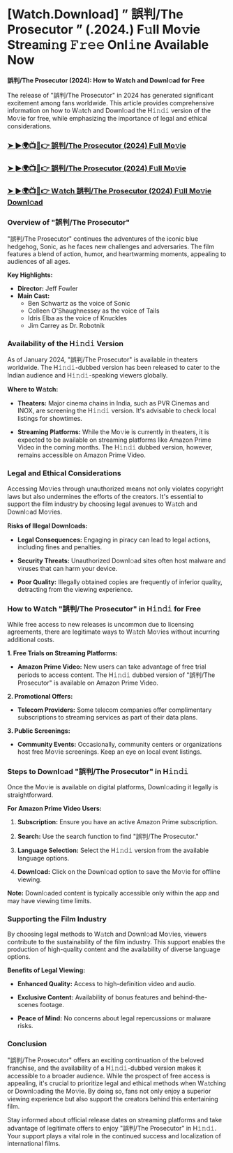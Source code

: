 # [Watch.Download] ” 誤判/The Prosecutor ” (.2024.) F𝚞ll Mo𝚟ie Strea𝚖i𝚗g 𝙵𝚛𝚎𝚎 Onl𝚒ne Available Now

**誤判/The Prosecutor (2024): How to W𝚊tch and Downl𝚘ad for Free**

The release of "誤判/The Prosecutor" in 2024 has generated significant excitement among fans worldwide. This article provides comprehensive information on how to W𝚊tch and Downl𝚘ad the H𝚒𝚗𝚍𝚒 version of the Mo𝚟ie for free, while emphasizing the importance of legal and ethical considerations.

<h3><a href="https://t.co/V3pYp9fLTa">➤ ►🌍📺📱👉 誤判/The Prosecutor (2024) F𝚞ll Mo𝚟ie</a></h3>

<h3><a href="https://t.co/V3pYp9fLTa">➤ ►🌍📺📱👉 誤判/The Prosecutor (2024) F𝚞ll Mo𝚟ie</a></h3>

<h3><a href="https://t.co/V3pYp9fLTa">➤ ►🌍📺📱👉 W𝚊tch 誤判/The Prosecutor (2024) F𝚞ll Mo𝚟ie Downl𝚘ad</a></h3>

### Overview of "誤判/The Prosecutor"

"誤判/The Prosecutor" continues the adventures of the iconic blue hedgehog, Sonic, as he faces new challenges and adversaries. The film features a blend of action, humor, and heartwarming moments, appealing to audiences of all ages.

**Key Highlights:**

- **Director:** Jeff Fowler
- **Main Cast:**
  - Ben Schwartz as the voice of Sonic
  - Colleen O'Shaughnessey as the voice of Tails
  - Idris Elba as the voice of Knuckles
  - Jim Carrey as Dr. Robotnik
  
### Availability of the H𝚒𝚗𝚍𝚒 Version

As of January 2024, "誤判/The Prosecutor" is available in theaters worldwide. The H𝚒𝚗𝚍𝚒-dubbed version has been released to cater to the Indian audience and H𝚒𝚗𝚍𝚒-speaking viewers globally.

**Where to W𝚊tch:**

- **Theaters:** Major cinema chains in India, such as PVR Cinemas and INOX, are screening the H𝚒𝚗𝚍𝚒 version. It's advisable to check local listings for showtimes.

- **Streaming Platforms:** While the Mo𝚟ie is currently in theaters, it is expected to be available on streaming platforms like Amazon Prime Video in the coming months. The H𝚒𝚗𝚍𝚒 dubbed version, however, remains accessible on Amazon Prime Video. 

### Legal and Ethical Considerations

Accessing Mo𝚟ies through unauthorized means not only violates copyright laws but also undermines the efforts of the creators. It's essential to support the film industry by choosing legal avenues to W𝚊tch and Downl𝚘ad Mo𝚟ies.

**Risks of Illegal Downl𝚘ads:**

- **Legal Consequences:** Engaging in piracy can lead to legal actions, including fines and penalties.

- **Security Threats:** Unauthorized Downl𝚘ad sites often host malware and viruses that can harm your device.

- **Poor Quality:** Illegally obtained copies are frequently of inferior quality, detracting from the viewing experience.

### How to W𝚊tch "誤判/The Prosecutor" in H𝚒𝚗𝚍𝚒 for Free

While free access to new releases is uncommon due to licensing agreements, there are legitimate ways to W𝚊tch Mo𝚟ies without incurring additional costs.

**1. Free Trials on Streaming Platforms:**

- **Amazon Prime Video:** New users can take advantage of free trial periods to access content. The H𝚒𝚗𝚍𝚒 dubbed version of "誤判/The Prosecutor" is available on Amazon Prime Video. 

**2. Promotional Offers:**

- **Telecom Providers:** Some telecom companies offer complimentary subscriptions to streaming services as part of their data plans.

**3. Public Screenings:**

- **Community Events:** Occasionally, community centers or organizations host free Mo𝚟ie screenings. Keep an eye on local event listings.

### Steps to Downl𝚘ad "誤判/The Prosecutor" in H𝚒𝚗𝚍𝚒

Once the Mo𝚟ie is available on digital platforms, Downl𝚘ading it legally is straightforward.

**For Amazon Prime Video Users:**

1. **Subscription:** Ensure you have an active Amazon Prime subscription.

2. **Search:** Use the search function to find "誤判/The Prosecutor."

3. **Language Selection:** Select the H𝚒𝚗𝚍𝚒 version from the available language options.

4. **Downl𝚘ad:** Click on the Downl𝚘ad option to save the Mo𝚟ie for offline viewing.

**Note:** Downl𝚘aded content is typically accessible only within the app and may have viewing time limits.

### Supporting the Film Industry

By choosing legal methods to W𝚊tch and Downl𝚘ad Mo𝚟ies, viewers contribute to the sustainability of the film industry. This support enables the production of high-quality content and the availability of diverse language options.

**Benefits of Legal Viewing:**

- **Enhanced Quality:** Access to high-definition video and audio.

- **Exclusive Content:** Availability of bonus features and behind-the-scenes footage.

- **Peace of Mind:** No concerns about legal repercussions or malware risks.

### Conclusion

"誤判/The Prosecutor" offers an exciting continuation of the beloved franchise, and the availability of a H𝚒𝚗𝚍𝚒-dubbed version makes it accessible to a broader audience. While the prospect of free access is appealing, it's crucial to prioritize legal and ethical methods when W𝚊tching or Downl𝚘ading the Mo𝚟ie. By doing so, fans not only enjoy a superior viewing experience but also support the creators behind this entertaining film.

Stay informed about official release dates on streaming platforms and take advantage of legitimate offers to enjoy "誤判/The Prosecutor" in H𝚒𝚗𝚍𝚒. Your support plays a vital role in the continued success and localization of international films. 
